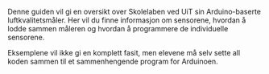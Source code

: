 Denne guiden vil gi en oversikt over Skolelaben ved UiT sin Arduino-baserte luftkvalitetsmåler. Her vil du finne informasjon om sensorene, hvordan å lodde sammen måleren og hvordan å programmere de individuelle sensorene.

Eksemplene vil ikke gi en komplett fasit, men elevene må selv sette all koden sammen til et sammenhengende program for Arduinoen.
